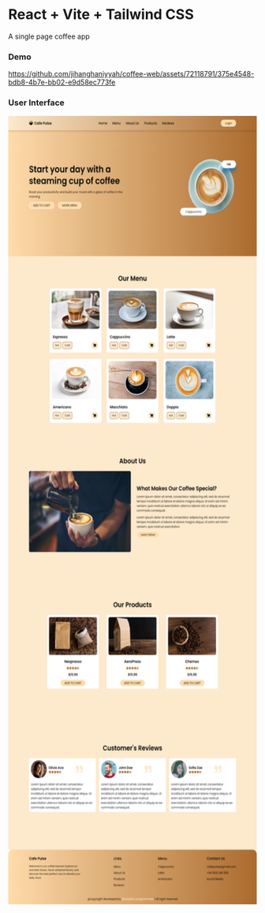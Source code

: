 # React + Vite + Tailwind CSS

A single page coffee app

### Demo

https://github.com/jihanghaniyyah/coffee-web/assets/72118791/375e4548-bdb8-4b7e-bb02-e9d58ec773fe

### User Interface

<img src="./src/assets/img/full-page.png" alt="Full Page" width="600" height="1600">
